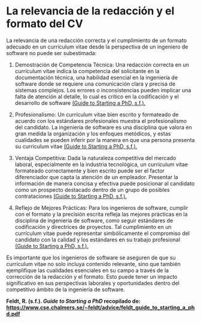 # La relevancia de la redacción y el formato del CV

La relevancia de una redacción correcta y el cumplimiento de un formato adecuado en un currículum vitae desde la perspectiva de un ingeniero de software no puede ser subestimada:

1. Demostración de Competencia Técnica: Una redacción correcta en un currículum vitae indica la competencia del solicitante en la documentación técnica, una habilidad esencial en la ingeniería de software donde se requiere una comunicación clara y precisa de sistemas complejos. Los errores o inconsistencias pueden implicar una falta de atención al detalle, lo cual es crítico en la codificación y el desarrollo de software [(Guide to Starting a PhD, s.f.).](https://www.cse.chalmers.se/~feldt/advice/feldt_guide_to_starting_a_phd.pdf)

1. Profesionalismo: Un currículum vitae bien escrito y formateado de acuerdo con los estándares profesionales muestra el profesionalismo del candidato. La ingeniería de software es una disciplina que valora en gran medida la organización y los enfoques metódicos, y estas cualidades se pueden inferir por la manera en que una persona presenta su currículum vitae [(Guide to Starting a PhD, s.f.).](https://www.cse.chalmers.se/~feldt/advice/feldt_guide_to_starting_a_phd.pdf)

1.  Ventaja Competitiva: Dada la naturaleza competitiva del mercado laboral, especialmente en la industria tecnológica, un currículum vitae formateado correctamente y bien escrito puede ser el factor diferenciador que capta la atención de un empleador. Presentar la información de manera concisa y efectiva puede posicionar al candidato como un prospecto destacado dentro de un grupo de posibles contrataciones [(Guide to Starting a PhD, s.f.).](https://www.cse.chalmers.se/~feldt/advice/feldt_guide_to_starting_a_phd.pdf)

1. Reflejo de Mejores Prácticas: Para los ingenieros de software, cumplir con el formato y la precisión escrita refleja las mejores prácticas en la disciplina de ingeniería de software, como seguir estándares de codificación y directrices de proyectos. Tal cumplimiento en un currículum vitae puede representar simbólicamente el compromiso del candidato con la calidad y los estándares en su trabajo profesional [(Guide to Starting a PhD, s.f.).](https://www.cse.chalmers.se/~feldt/advice/feldt_guide_to_starting_a_phd.pdf)

Es importante que los ingenieros de software se aseguren de que su currículum vitae no solo incluya contenido relevante, sino que también ejemplifique las cualidades esenciales en su campo a través de la corrección de la redacción y el formato. Esto puede tener un impacto significativo en sus perspectivas laborales y oportunidades dentro del competitivo ámbito de la ingeniería de software.

**Feldt, R. (s.f.). *Guide to Starting a PhD* recopilado de: https://www.cse.chalmers.se/~feldt/advice/feldt_guide_to_starting_a_phd.pdf**
